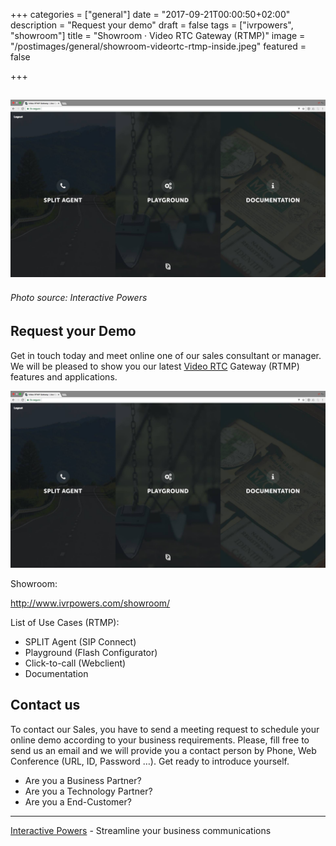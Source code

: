 +++
categories = ["general"]
date = "2017-09-21T00:00:50+02:00"
description = "Request your demo"
draft = false
tags = ["ivrpowers", "showroom"]
title = "Showroom · Video RTC Gateway (RTMP)"
image = "/postimages/general/showroom-videortc-rtmp-inside.jpeg"
featured = false

+++

![Video RTC Gateway (RTMP)](/postimages/general/showroom-videortc-rtmp-inside.jpeg)
---------
###### Photo source: Interactive Powers



##	Request your Demo

Get in touch today and meet online one of our sales consultant or manager. We will be pleased to show you our latest [Video RTC](http://blog.ivrpowers.com/post/products/video-rtc/) Gateway (RTMP) features and applications.

![Video RTC Gateway (RTMP)](/postimages/general/showroom-videortc-rtmp-inside.jpeg)

Showroom:

http://www.ivrpowers.com/showroom/ 

List of Use Cases (RTMP):

* SPLIT Agent (SIP Connect)
* Playground (Flash Configurator)
* Click-to-call (Webclient)
* Documentation

##	Contact us

To contact our Sales, you have to send a meeting request to schedule your online demo according to your business requirements. Please, fill free to send us an email and we will provide you a contact person by Phone, Web Conference (URL, ID, Password …). Get ready to introduce yourself.

* Are you a Business Partner?
* Are you a Technology Partner?
* Are you a End-Customer?

---
[Interactive Powers](http://www.ivrpowers.com/) - Streamline your business communications


